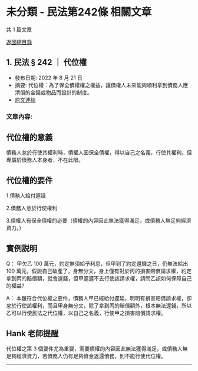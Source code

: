 # 未分類 - 民法第242條 相關文章

共 1 篇文章

[返回總目錄](00_總目錄.md)

## 1. 民法 § 242 ｜ 代位權

- 發布日期: 2022 年 8 月 21 日
- 摘要: 代位權：為了保全債權權之權益，讓債權人未來能夠順利拿到債務人應清償的金錢或物品而設計的制度。
- [原文連結](https://www.jasper-realestate.com/%e4%bb%a3%e4%bd%8d%e6%ac%8a/)

### 文章內容:

## 代位權的意義

債務人怠於行使其權利時，債權人因保全債權，得以自己之名義，行使其權利。但專屬於債務人本身者，不在此限。

## 代位權的要件

1.債務人給付遲延

2.債務人怠於行使權利

3.債權人有保全債權的必要（債權的內容因此無法獲得滿足，或債務人無足夠經濟資力。）

## 實例説明

Q： 甲欠乙 100 萬元，約定無須給予利息，但甲到了約定還錢之日，仍無法給出 100 萬元，假說自己破產了，身無分文，身上僅有對於丙的損害賠償請求權，約定拿到丙的賠償額，就會還錢，但甲遲遲不去行使該請求權，請問乙該如何保障自己的權益?

A： 本題符合代位權之要件，債務人甲已經給付遲延，明明有損害賠償請求權，卻怠於行使該權利，而且甲身無分文，除了拿到丙的賠償額外，根本無法還錢，所以乙可以行使民法之代位權，以自己之名義，行使甲之損害賠償請求權。

## Hank 老師提醒

代位權之第 3 個要件尤為重要，需要債權的內容因此無法獲得滿足，或債務人無足夠經濟資力，若債務人仍有足夠資金返還債務，則不能行使代位權。

---

